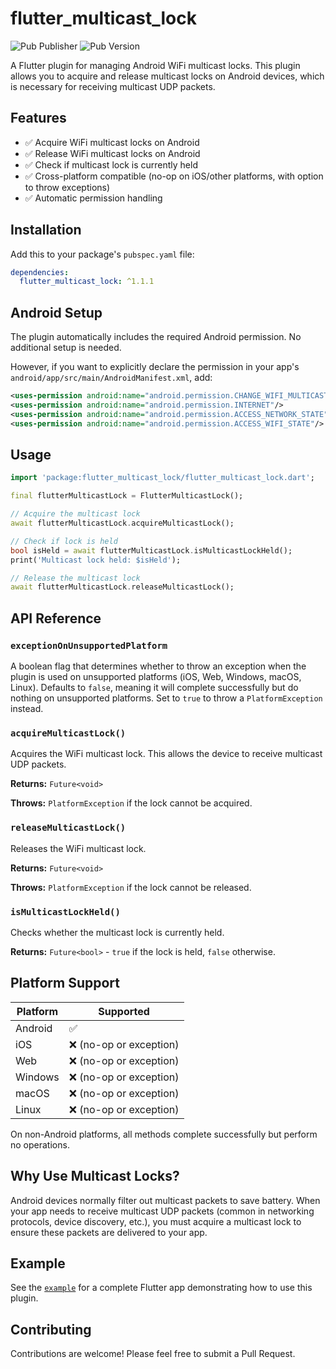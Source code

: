 # flutter_multicast_lock

![Pub Publisher](https://img.shields.io/pub/publisher/flutter_multicast_lock?style=flat-square) ![Pub Version](https://img.shields.io/pub/v/flutter_multicast_lock)

A Flutter plugin for managing Android WiFi multicast locks. This plugin allows you to acquire and release multicast locks on Android devices, which is necessary for receiving multicast UDP packets.

## Features

- ✅ Acquire WiFi multicast locks on Android
- ✅ Release WiFi multicast locks on Android  
- ✅ Check if multicast lock is currently held
- ✅ Cross-platform compatible (no-op on iOS/other platforms, with option to throw exceptions)
- ✅ Automatic permission handling

## Installation

Add this to your package's `pubspec.yaml` file:

```yaml
dependencies:
  flutter_multicast_lock: ^1.1.1
```

## Android Setup

The plugin automatically includes the required Android permission. No additional setup is needed.

However, if you want to explicitly declare the permission in your app's `android/app/src/main/AndroidManifest.xml`, add:

```xml
<uses-permission android:name="android.permission.CHANGE_WIFI_MULTICAST_STATE" />
<uses-permission android:name="android.permission.INTERNET"/>
<uses-permission android:name="android.permission.ACCESS_NETWORK_STATE"/>
<uses-permission android:name="android.permission.ACCESS_WIFI_STATE"/>
```

## Usage

```dart
import 'package:flutter_multicast_lock/flutter_multicast_lock.dart';

final flutterMulticastLock = FlutterMulticastLock();

// Acquire the multicast lock
await flutterMulticastLock.acquireMulticastLock();

// Check if lock is held
bool isHeld = await flutterMulticastLock.isMulticastLockHeld();
print('Multicast lock held: $isHeld');

// Release the multicast lock
await flutterMulticastLock.releaseMulticastLock();
```

## API Reference

### `exceptionOnUnsupportedPlatform`

A boolean flag that determines whether to throw an exception when the plugin is used on unsupported platforms (iOS, Web, Windows, macOS, Linux).
Defaults to `false`, meaning it will complete successfully but do nothing on unsupported platforms. Set to `true` to throw a `PlatformException` instead.

### `acquireMulticastLock()`

Acquires the WiFi multicast lock. This allows the device to receive multicast UDP packets.

**Returns:** `Future<void>`

**Throws:** `PlatformException` if the lock cannot be acquired.

### `releaseMulticastLock()`

Releases the WiFi multicast lock.

**Returns:** `Future<void>`

**Throws:** `PlatformException` if the lock cannot be released.

### `isMulticastLockHeld()`

Checks whether the multicast lock is currently held.

**Returns:** `Future<bool>` - `true` if the lock is held, `false` otherwise.

## Platform Support

| Platform | Supported |
|----------|-----------|
| Android  | ✅        |
| iOS      | ❌ (no-op or exception) |
| Web      | ❌ (no-op or exception) |
| Windows  | ❌ (no-op or exception) |
| macOS    | ❌ (no-op or exception) |
| Linux    | ❌ (no-op or exception) |

On non-Android platforms, all methods complete successfully but perform no operations.

## Why Use Multicast Locks?

Android devices normally filter out multicast packets to save battery. When your app needs to receive multicast UDP packets (common in networking protocols, device discovery, etc.), you must acquire a multicast lock to ensure these packets are delivered to your app.

## Example

See the [`example`](example/lib/main.dart) for a complete Flutter app demonstrating how to use this plugin.

## Contributing

Contributions are welcome! Please feel free to submit a Pull Request.
